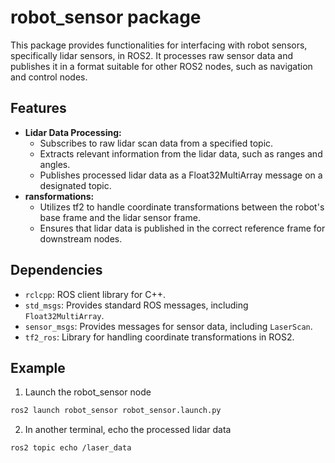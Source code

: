 # robot_sensor package

This package provides functionalities for interfacing with robot sensors, specifically lidar sensors, in ROS2. It processes raw sensor data and publishes it in a format suitable for other ROS2 nodes, such as navigation and control nodes.

## Features

* **Lidar Data Processing:** 
    * Subscribes to raw lidar scan data from a specified topic.
    * Extracts relevant information from the lidar data, such as ranges and angles.
    * Publishes processed lidar data as a Float32MultiArray message on a designated topic.
* **ransformations:**
    * Utilizes tf2 to handle coordinate transformations between the robot's base frame and the lidar sensor frame.
    * Ensures that lidar data is published in the correct reference frame for downstream nodes.

## Dependencies

* `rclcpp`: ROS client library for C++.
* `std_msgs`: Provides standard ROS messages, including `Float32MultiArray`.
* `sensor_msgs`:  Provides messages for sensor data, including `LaserScan`.
* `tf2_ros`: Library for handling coordinate transformations in ROS2.


## Example

1. Launch the robot_sensor node
```bash
ros2 launch robot_sensor robot_sensor.launch.py
```

2. In another terminal, echo the processed lidar data
```bash
ros2 topic echo /laser_data
```